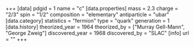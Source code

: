 +++
[data]
  pdgid = 1
  name = "c"
  [data.properties]
    mass = 2.3
    charge = "2/3"
    spin = "1/2"
    composition = "elementary"
    antiparticle = "ubar"
  [data.category]
    statistics = "fermion"
    type = "quark"
    generation = 1
  [data.history]
    theorized_year = 1964
    theorized_by = 	["Murray Gell-Mann", "George Zweig"]
    discovered_year = 1968
    discovered_by = "SLAC"
  [info]
    url = ""
+++
